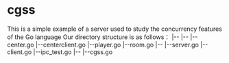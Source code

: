 # cgss
This is a simple example of a server used to study the concurrency features of the Go language
Our directory structure is as follows：
<cgss>
|--<src>
   |--<cg>
       |--center.go
       |--centerclient.go
       |--player.go
       |--room.go
   |--<ipc>
       |--server.go
       |--client.go
       |--ipc_test.go
   |--<cgss>
       |--cgss.go
